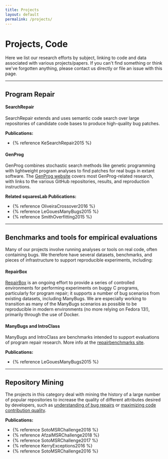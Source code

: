```yaml
---
title: Projects
layout: default
permalink: /projects/
---
```


# Projects, Code

Here we list our research efforts by subject, linking to code and data
associated with various projects/papers. If you can't find something or think
we've forgotten anything, please contact us directly or file an issue with this
page.

---

## Program Repair

#### SearchRepair
SearchRepair extends and uses semantic code search over large repositories of
candidate code bases to produce high-quality bug patches.

**Publications:**
- {% reference KeSearchRepair2015 %}

#### GenProg
GenProg combines stochastic search methods like genetic programming with
lightweight program analyses to find patches for real bugs in extant
software. The [GenProg website](https://squareslab.github.io/genprog-code)
covers most GenProg-related research, with links to the various GitHub
repositories, results, and reproduction instructions.

**Related squaresLab Publications:**
- {% reference OliveiraCrossover2016 %}
- {% reference LeGouesManyBugs2015 %}
- {% reference SmithOverfitting2015 %}

---

## Benchmarks and tools for empirical evaluations

Many of our projects involve running analyses or tools on real code, often
containing bugs.  We therefore have several datasets, benchmarks, and pieces of
infrastructure to support reproducible experiments, including:

#### RepairBox
[RepairBox](https://github.com/squaresLab/RepairBox) is an ongoing effort to
provide a series of controlled environments for performing experiments on buggy
C programs, particularly for program repair; it supports a number of bug
scenarios from existing datasets, including ManyBugs.  We are especially working
to transition as many of the ManyBugs scenarios as possible to be reproducible
in modern environments (no
more relying on Fedora 13!), primarily through the use of Docker.

#### ManyBugs and IntroClass
ManyBugs and IntroClass are benchmarks intended to support evaluations of
program repair research. More info at the [repairbenchmarks
site](http://repairbenchmarks.cs.umass.edu/).

**Publications:**
- {% reference LeGouesManyBugs2015 %}

---

## Repository Mining

The projects in this category deal with mining the history of a large number of
popular repositories to increase the quality of different attributes desired by
developers, such as [understanding of bug
repairs](https://github.com/squaresLab/MSRChallenge2016) or [maximizing code
contribution quality](https://github.com/squaresLab/MSR-challenge-2017).

**Publications:**
- {% reference SotoMSRChallenge2018 %}
- {% reference AfzalMSRChallenge2018 %}
- {% reference SotoMSRChallenge2017 %}
- {% reference KerryExceptions2016 %}
- {% reference SotoMSRChallenge2016 %}
